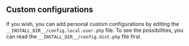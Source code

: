 ## Custom configurations

If you wish, you can add personal custom configurations by editing the `__INSTALL_DIR__/config.local.user.php` file. To see the possibilities, you can read the `__INSTALL_DIR__/config.dist.php` file first.


